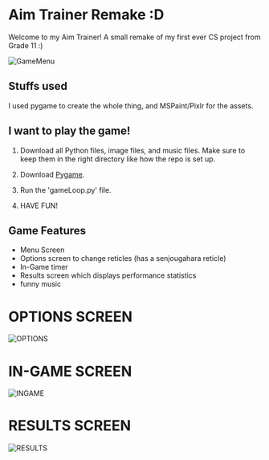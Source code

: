 # Aim Trainer Remake :D

Welcome to my Aim Trainer! A small remake of my first ever CS project from Grade 11 :)

![GameMenu](https://imgur.com/GBNTHQU.png)

## Stuffs used
I used pygame to create the whole thing, and MSPaint/Pixlr for the assets.

## I want to play the game!
1. Download all Python files, image files, and music files. Make sure to keep them in the right directory like how the repo is set up.

2. Download [Pygame](https://www.pygame.org/wiki/GettingStarted).

3. Run the 'gameLoop.py' file.

4. HAVE FUN!


## Game Features
- Menu Screen
- Options screen to change reticles (has a senjougahara reticle)
- In-Game timer
- Results screen which displays performance statistics
- funny music



# OPTIONS SCREEN
![OPTIONS](https://i.imgur.com/V0B3Uv1.png)

# IN-GAME SCREEN
![INGAME](https://i.imgur.com/io2dS6T.png)

# RESULTS SCREEN
![RESULTS](https://i.imgur.com/KYO7fLS.png)
